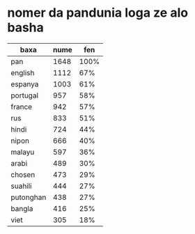# nomer da pandunia loga ze alo basha

| baxa  | nume  | fen |
|-------|-------|-----|
| pan | 1648 | 100% |
| english | 1112 | 67% |
| espanya | 1003 | 61% |
| portugal | 957 | 58% |
| france | 942 | 57% |
| rus | 833 | 51% |
| hindi | 724 | 44% |
| nipon | 666 | 40% |
| malayu | 597 | 36% |
| arabi | 489 | 30% |
| chosen | 473 | 29% |
| suahili | 444 | 27% |
| putonghan | 438 | 27% |
| bangla | 416 | 25% |
| viet | 305 | 18% |
